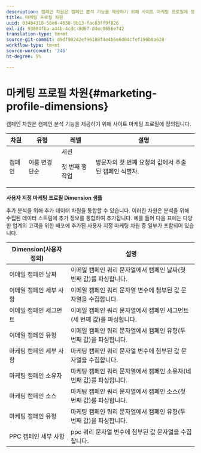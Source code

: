 ```yaml
---
description: 캠페인 차원은 캠페인 분석 기능을 제공하기 위해 사이트 마케팅 프로필에 정의됩니다.
title: 마케팅 프로필 차원
uuid: 034b4318-58e6-4638-9b13-fac83ff9f826
exl-id: 93804fba-a44b-4cdc-8d67-d4ec0656e742
translation-type: tm+mt
source-git-commit: d9df90242ef96188f4e4b5e6d04cfef196b0a628
workflow-type: tm+mt
source-wordcount: '246'
ht-degree: 5%

---
```


# 마케팅 프로필 차원{#marketing-profile-dimensions}

캠페인 차원은 캠페인 분석 기능을 제공하기 위해 사이트 마케팅 프로필에 정의됩니다.

<table id="table_27A4B8247F6D4E18BD61041CED7D8805"> 
 <thead> 
  <tr> 
   <th colname="col1" class="entry"> 차원 </th> 
   <th colname="col2" class="entry"> 유형 </th> 
   <th colname="col3" class="entry"> 레벨 </th> 
   <th colname="col4" class="entry"> 설명 </th> 
  </tr> 
 </thead>
 <tbody> 
  <tr> 
   <td colname="col1"> 캠페인 </td> 
   <td colname="col2"> 이름 변경 단순 </td> 
   <td colname="col3">세션 <p>첫 번째 행 작업 </p></td> 
   <td colname="col4"> 방문자의 첫 번째 요청의 값에서 추출된 캠페인 식별자. </td> 
  </tr> 
 </tbody> 
</table>

**사용자 지정 마케팅 프로필 Dimension 샘플**

추가 분석을 위해 추가 데이터 차원을 통합할 수 있습니다. 이러한 차원은 분석을 위해 수집된 데이터 스트림에 추가 정보를 통합하여 추가됩니다. 예를 들어 다음 표에는 다양한 업계의 고객을 위한 배포에 추가된 사용자 지정 마케팅 차원 중 일부가 포함되어 있습니다.

| Dimension(사용자 정의) | 설명 |
|---|---|
| 이메일 캠페인 날짜 | 이메일 캠페인 쿼리 문자열에서 캠페인 날짜(첫 번째 값)를 파싱합니다. |
| 이메일 캠페인 세부 사항 | 이메일 캠페인 쿼리 문자열 변수에 첨부된 값 문자열을 수집합니다. |
| 이메일 캠페인 세그먼트 | 이메일 캠페인 쿼리 문자열에서 캠페인 세그먼트(세 번째 값)를 파싱합니다. |
| 이메일 캠페인 유형 | 이메일 캠페인 쿼리 문자열에서 캠페인 유형(두 번째 값)을 파싱합니다. |
| 마케팅 캠페인 세부 사항 | 마케팅 캠페인 쿼리 문자열 변수에 첨부된 값 문자열을 수집합니다. |
| 마케팅 캠페인 소유자 | 마케팅 캠페인 쿼리 문자열에서 캠페인 소유자(네 번째 값)를 파싱합니다. |
| 마케팅 캠페인 소스 | 마케팅 캠페인 쿼리 문자열에서 캠페인 소스(첫 번째 값)를 파싱합니다. |
| 마케팅 캠페인 유형 | 마케팅 캠페인 쿼리 문자열에서 캠페인 유형(두 번째 값)을 파싱합니다. |
| PPC 캠페인 세부 사항 | ppc 쿼리 문자열 변수에 첨부된 값 문자열을 수집합니다. |
